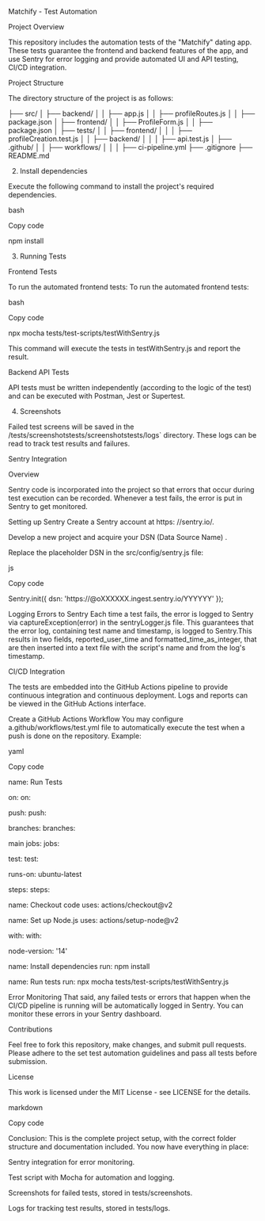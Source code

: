Matchify - Test Automation

Project Overview

This repository includes the automation tests of the "Matchify" dating app. These tests guarantee the frontend and backend features of the app, and use Sentry for error logging and provide automated UI and API testing, CI/CD integration.

Project Structure

The directory structure of the project is as follows:

├── src/
│   ├── backend/
│   │   ├── app.js
│   │   ├── profileRoutes.js
│   │   ├── package.json
│   ├── frontend/
│   │   ├── ProfileForm.js
│   │   ├── package.json
│   ├── tests/
│   │   ├── frontend/
│   │   │   ├── profileCreation.test.js
│   │   ├── backend/
│   │   │   ├── api.test.js
│   ├── .github/
│   │   ├── workflows/
│   │   │   ├── ci-pipeline.yml
├── .gitignore
├── README.md








2. Install dependencies

Execute the following command to install the project's required dependencies.

bash

Copy code

npm install

3. Running Tests

Frontend Tests

To run the automated frontend tests: To run the automated frontend tests:

bash

Copy code

npx mocha tests/test-scripts/testWithSentry.js

This command will execute the tests in testWithSentry.js and report the result.

Backend API Tests

API tests must be written independently (according to the logic of the test) and can be executed with Postman, Jest or Supertest.

4. Screenshots

Failed test screens will be saved in the /tests/screenshotstests/screenshotstests/logs` directory. These logs can be read to track test results and failures.

Sentry Integration

Overview

Sentry code is incorporated into the project so that errors that occur during test execution can be recorded. Whenever a test fails, the error is put in Sentry to get monitored.

Setting up Sentry
Create a Sentry account at https: //sentry.io/.

Develop a new project and acquire your DSN (Data Source Name) .

Replace the placeholder DSN in the src/config/sentry.js file:

js

Copy code

Sentry.init({ dsn: 'https://<your-dsn>@oXXXXXX.ingest.sentry.io/YYYYYY' });

Logging Errors to Sentry
Each time a test fails, the error is logged to Sentry via captureException(error) in the sentryLogger.js file. This guarantees that the error log, containing test name and timestamp, is logged to Sentry.This results in two fields, reported_user_time and formatted_time_as_integer, that are then inserted into a text file with the script's name and from the log's timestamp.

CI/CD Integration

The tests are embedded into the GitHub Actions pipeline to provide continuous integration and continuous deployment. Logs and reports can be viewed in the GitHub Actions interface.

Create a GitHub Actions Workflow
You may configure a.github/workflows/test.yml file to automatically execute the test when a push is done on the repository. Example:

yaml

Copy code

name: Run Tests

on: on:

push: push:

branches: branches:

main
jobs: jobs:

test: test:

runs-on: ubuntu-latest

steps: steps:

name: Checkout code
uses: actions/checkout@v2

name: Set up Node.js
uses: actions/setup-node@v2

with: with:

node-version: '14'

name: Install dependencies
run: npm install

name: Run tests
run: npx mocha tests/test-scripts/testWithSentry.js

Error Monitoring
That said, any failed tests or errors that happen when the CI/CD pipeline is running will be automatically logged in Sentry. You can monitor these errors in your Sentry dashboard.

Contributions

Feel free to fork this repository, make changes, and submit pull requests. Please adhere to the set test automation guidelines and pass all tests before submission.

License

This work is licensed under the MIT License - see LICENSE for the details.

markdown

Copy code

Conclusion: 
This is the complete project setup, with the correct folder structure and documentation included. You now have everything in place:

Sentry integration for error monitoring.

Test script with Mocha for automation and logging.

Screenshots for failed tests, stored in tests/screenshots.

Logs for tracking test results, stored in tests/logs.
